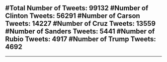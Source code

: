 #Total Number of Tweets: 99132 
#Number of Clinton Tweets: 56291
#Number of Carson Tweets: 14227
#Number of Cruz Tweets: 13559
#Number of Sanders Tweets: 5441
#Number of Rubio Tweets: 4917
#Number of Trump Tweets: 4692
---
---
